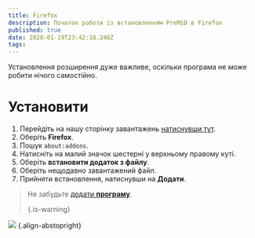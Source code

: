 ```yaml
---
title: Firefox
description: Початок роботи із встановленням PreMiD в Firefox
published: true
date: 2020-01-19T23:42:18.246Z
tags:
---
```


Установлення розширення дуже важливе, оскільки програма не може робити нічого самостійно.

# Установити
1. Перейдіть на нашу сторінку завантажень [натиснувши тут](https://premid.app/downloads).
2. Оберіть **Firefox**.
3. Пошук `about:addons`.
4. Натисніть на малий значок шестерні у верхньому правому куті.
5. Оберіть **встановити додаток з файлу**.
6. Оберіть нещодавно завантажений файл.
7. Прийняти встановлення, натиснувши на **Додати**.

> Не забудьте [додати **програму**](/install). 
> 
> {.is-warning}

![](https://img.icons8.com/color/2x/firefox.png) {.align-abstopright}
